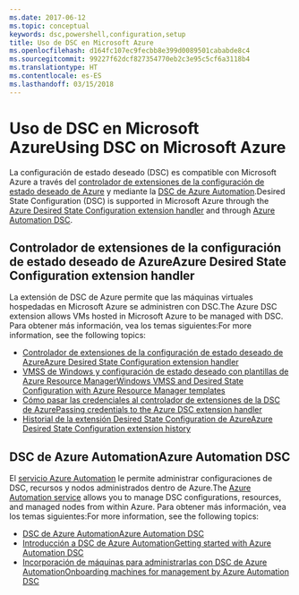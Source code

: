 ```yaml
---
ms.date: 2017-06-12
ms.topic: conceptual
keywords: dsc,powershell,configuration,setup
title: Uso de DSC en Microsoft Azure
ms.openlocfilehash: d164fc107ec9fecbb8e399d0089501cababde8c4
ms.sourcegitcommit: 99227f62dcf827354770eb2c3e95c5cf6a3118b4
ms.translationtype: HT
ms.contentlocale: es-ES
ms.lasthandoff: 03/15/2018
---
```

# <a name="using-dsc-on-microsoft-azure"></a><span data-ttu-id="8c5d9-103">Uso de DSC en Microsoft Azure</span><span class="sxs-lookup"><span data-stu-id="8c5d9-103">Using DSC on Microsoft Azure</span></span>

<span data-ttu-id="8c5d9-104">La configuración de estado deseado (DSC) es compatible con Microsoft Azure a través del [controlador de extensiones de la configuración de estado deseado de Azure](/azure/virtual-machines/virtual-machines-windows-extensions-dsc-overview) y mediante la [DSC de Azure Automation](/azure/automation/automation-dsc-overview).</span><span class="sxs-lookup"><span data-stu-id="8c5d9-104">Desired State Configuration (DSC) is supported in Microsoft Azure through the [Azure Desired State Configuration extension handler](/azure/virtual-machines/virtual-machines-windows-extensions-dsc-overview) and through [Azure Automation DSC](/azure/automation/automation-dsc-overview).</span></span>

## <a name="azure-desired-state-configuration-extension-handler"></a><span data-ttu-id="8c5d9-105">Controlador de extensiones de la configuración de estado deseado de Azure</span><span class="sxs-lookup"><span data-stu-id="8c5d9-105">Azure Desired State Configuration extension handler</span></span>

<span data-ttu-id="8c5d9-106">La extensión de DSC de Azure permite que las máquinas virtuales hospedadas en Microsoft Azure se administren con DSC.</span><span class="sxs-lookup"><span data-stu-id="8c5d9-106">The Azure DSC extension allows VMs hosted in Microsoft Azure to be managed with DSC.</span></span> <span data-ttu-id="8c5d9-107">Para obtener más información, vea los temas siguientes:</span><span class="sxs-lookup"><span data-stu-id="8c5d9-107">For more information, see the following topics:</span></span>

- [<span data-ttu-id="8c5d9-108">Controlador de extensiones de la configuración de estado deseado de Azure</span><span class="sxs-lookup"><span data-stu-id="8c5d9-108">Azure Desired State Configuration extension handler</span></span>](/azure/virtual-machines/virtual-machines-windows-extensions-dsc-overview)
- [<span data-ttu-id="8c5d9-109">VMSS de Windows y configuración de estado deseado con plantillas de Azure Resource Manager</span><span class="sxs-lookup"><span data-stu-id="8c5d9-109">Windows VMSS and Desired State Configuration with Azure Resource Manager templates</span></span>](/azure/virtual-machines/virtual-machines-windows-extensions-dsc-template)
- [<span data-ttu-id="8c5d9-110">Cómo pasar las credenciales al controlador de extensiones de la DSC de Azure</span><span class="sxs-lookup"><span data-stu-id="8c5d9-110">Passing credentials to the Azure DSC extension handler</span></span>](/azure/virtual-machines/virtual-machines-windows-extensions-dsc-credentials)
- [<span data-ttu-id="8c5d9-111">Historial de la extensión Desired State Configuration de Azure</span><span class="sxs-lookup"><span data-stu-id="8c5d9-111">Azure Desired State Configuration extension history</span></span>](azureDscexthistory.md)

## <a name="azure-automation-dsc"></a><span data-ttu-id="8c5d9-112">DSC de Azure Automation</span><span class="sxs-lookup"><span data-stu-id="8c5d9-112">Azure Automation DSC</span></span>

<span data-ttu-id="8c5d9-113">El [servicio Azure Automation](/services/automation/) le permite administrar configuraciones de DSC, recursos y nodos administrados dentro de Azure.</span><span class="sxs-lookup"><span data-stu-id="8c5d9-113">The [Azure Automation service](/services/automation/) allows you to manage DSC configurations, resources, and managed nodes from within Azure.</span></span> <span data-ttu-id="8c5d9-114">Para obtener más información, vea los temas siguientes:</span><span class="sxs-lookup"><span data-stu-id="8c5d9-114">For more information, see the following topics:</span></span>

- [<span data-ttu-id="8c5d9-115">DSC de Azure Automation</span><span class="sxs-lookup"><span data-stu-id="8c5d9-115">Azure Automation DSC</span></span>](/azure/automation/automation-dsc-overview)
- [<span data-ttu-id="8c5d9-116">Introducción a DSC de Azure Automation</span><span class="sxs-lookup"><span data-stu-id="8c5d9-116">Getting started with Azure Automation DSC</span></span>](/azure/automation/automation-dsc-getting-started)
- [<span data-ttu-id="8c5d9-117">Incorporación de máquinas para administrarlas con DSC de Azure Automation</span><span class="sxs-lookup"><span data-stu-id="8c5d9-117">Onboarding machines for management by Azure Automation DSC</span></span>](/azure/automation/automation-dsc-onboarding)


